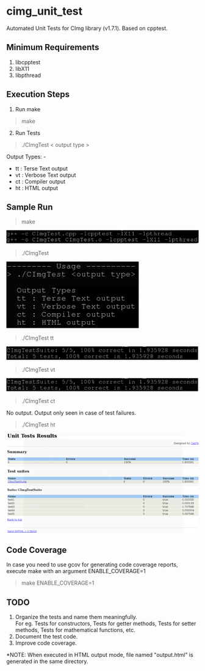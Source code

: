# cimg_unit_test
Automated Unit Tests for CImg library (v1.7.1). Based on cpptest.

Minimum Requirements
--------------------
1. libcpptest
2. libX11
3. libpthread

Execution Steps
---------------
1. Run make
> make

2. Run Tests
> ./CImgTest < output type >

  Output Types: -
  - tt : Terse Text output
  - vt : Verbose Text output
  - ct : Compiler output
  - ht : HTML output

Sample Run
----------
> make

  ![Alt text](images/make.png?raw=true "make")

> ./CImgTest

  ![Alt text](images/no_arg_run.png?raw=true "Run Test without arguments")

> ./CImgTest tt

  ![Alt text](images/tt.png?raw=true "Run Test with Terse Text output argument")

> ./CImgTest vt

  ![Alt text](images/tt.png?raw=true "Run Test with Verbose Text output argument")

> ./CImgTest ct

  No output. Output only seen in case of test failures.

> ./CImgTest ht

  ![Alt text](images/ht.png?raw=true "Run Test with HTML output argument")

Code Coverage
-------------
In case you need to use gcov for generating code coverage reports,  
execute make with an argument ENABLE_COVERAGE=1

> make ENABLE_COVERAGE=1

TODO
----
1. Organize the tests and name them meaningfully.  
   For eg. Tests for constructors, Tests for getter methods, Tests for setter methods, Tests for mathematical functions, etc.  
2. Document the test code.  
3. Improve code coverage.  
  
*NOTE: When executed in HTML output mode, file named "output.html" is generated in the same directory.
